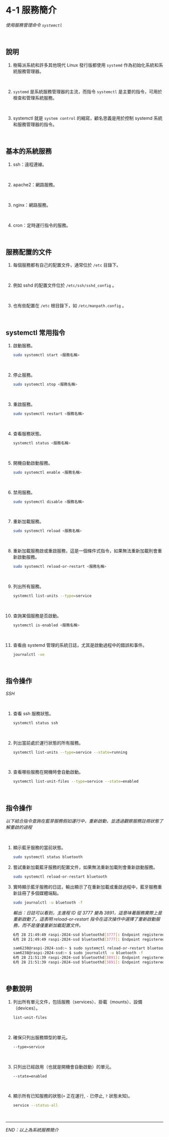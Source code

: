 # 4-1 服務簡介

_使用服務管理命令 `systemctl`_

<br>

## 說明

1. 樹莓派系統和許多其他現代 Linux 發行版都使用 `systemd` 作為初始化系統和系統服務管理器。

<br>

2. `systemd` 是系統服務管理器的主流，而指令 `systemctl` 是主要的指令，可用於檢查和管理系統服務。

<br>

3. systemctl 就是 `system control` 的縮寫，顧名思義是用於控制 systemd 系統和服務管理器的指令。

<br>

## 基本的系統服務

1. ssh：遠程連線。

<br>

2. apache2：網路服務。

<br>

3. nginx：網路服務。

<br>

4. cron：定時運行指令的服務。

<br>

## 服務配置的文件

1. 每個服務都有自己的配置文件，通常位於 `/etc` 目錄下。

<br>

2. 例如 sshd 的配置文件位於 `/etc/ssh/sshd_config` 。

<br>

3. 也有些配置在 `/etc` 根目錄下，如 `/etc/manpath.config` 。

<br>

## systemctl 常用指令

1. 啟動服務。

    ```bash
    sudo systemctl start <服務名稱>
    ```

<br>

2. 停止服務。

    ```bash
    sudo systemctl stop <服務名稱>
    ```

<br>

3. 重啟服務。

    ```bash
    sudo systemctl restart <服務名稱>
    ```

<br>

4. 查看服務狀態。

    ```bash
    systemctl status <服務名稱>
    ```

<br>

5. 開機自動啟動服務。

    ```bash
    sudo systemctl enable <服務名稱>
    ```

<br>

6. 禁用服務。

    ```bash
    sudo systemctl disable <服務名稱>
    ```

<br>

7. 重新加載服務。

    ```bash
    sudo systemctl reload <服務名稱>
    ```

<br>

8. 重新加載服務啟或重啟服務，這是一個條件式指令，如果無法重新加載則會重新啟動服務。

    ```bash
    sudo systemctl reload-or-restart <服務名稱>
    ```

<br>

9. 列出所有服務。

    ```bash
    systemctl list-units --type=service
    ```

<br>

10. 查詢某個服務是否啟動。

    ```bash
    systemctl is-enabled <服務名稱>
    ```

<br>

11. 查看由 systemd 管理的系統日誌，尤其是啟動過程中的錯誤和事件。

    ```bash
    journalctl -xe
    ```

<br>

## 指令操作

_SSH_

<br>

1. 查看 ssh 服務狀態。

    ```bash
    systemctl status ssh
    ```

<br>

2. 列出當前處於運行狀態的所有服務。

    ```bash
    systemctl list-units --type=service --state=running
    ```

<br>

3. 查看哪些服務在開機時會自動啟動。

    ```bash
    systemctl list-unit-files --type=service --state=enabled
    ```

<br>

## 指令操作

_以下結合指令查詢在藍芽服務假如運行中，重新啟動，並透過觀察服務註冊狀態了解重啟的過程_

<br>

1. 顯示藍牙服務的當前狀態。

    ```bash
    sudo systemctl status bluetooth
    ```

2. 嘗試重新加載藍牙服務的配置文件，如果無法重新加載則會重新啟動服務。

    ```bash
    sudo systemctl reload-or-restart bluetooth
    ```

3. 實時顯示藍牙服務的日誌，輸出顯示了在重新加載或重啟過程中，藍牙服務重新註冊了多個媒體端點。

    ```bash
    sudo journalctl -u bluetooth -f
    ```

    _輸出：日誌可以看到，主進程 ID 從 3777 變為 3891，這意味著服務實際上是重新啟動了。這表明 reload-or-restart 指令在這次操作中選擇了重新啟動服務，而不是僅僅重新加載配置文件。_

    ```bash
    6月 28 21:49:49 raspi-2024-ssd bluetoothd[3777]: Endpoint registered: sender=:1.25 path=/MediaEndpo>
    6月 28 21:49:49 raspi-2024-ssd bluetoothd[3777]: Endpoint registered: sender=:1.25 path=/MediaEndpo>

    sam6238@raspi-2024-ssd:~ $ sudo systemctl reload-or-restart bluetooth
    sam6238@raspi-2024-ssd:~ $ sudo journalctl -u bluetooth -f
    6月 28 21:51:39 raspi-2024-ssd bluetoothd[3891]: Endpoint registered: sender=:1.25 path=/MediaEndpoint/A2DPSource/aptx_ll_1
    6月 28 21:51:39 raspi-2024-ssd bluetoothd[3891]: Endpoint registered: sender=:1.25 path=/MediaEndpoint/A2DPSource/aptx_ll_0
    ```

<br>

## 參數說明

1. 列出所有單元文件，包括服務（services）、掛載（mounts）、設備（devices）。

    ```bash
    list-unit-files
    ```

<br>

2. 確保只列出服務類型的單元。

    ```bash
    --type=service
    ```

<br>

3. 只列出已經啟用（也就是開機會自動啟動）的單元。

    ```bash
    --state=enabled
    ```

<br>

4. 顯示所有已知服務的狀態(`+` 正在運行, `-` 已停止, `?` 狀態未知)。

    ```bash
    service --status-all
    ```

<br>

___

_END：以上為系統服務簡介_
